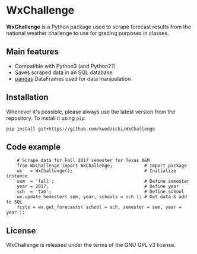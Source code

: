 # WxChallenge

**WxChallenge** is a Python package used to scrape forecast results from
the national weather challenge to use for grading purposes in classes.

## Main features

* Compatible with Python3 (and Python2?)
* Saves scraped data in an SQL database
* [pandas][pandas] DataFrames used for data manipulation

## Installation

Whenever it's possible, please always use the latest version from the repository.
To install it using `pip`:

    pip install git+https://github.com/kwodzicki/WxChallenge

## Code example
    
		# Scrape data for Fall 2017 semester for Texas A&M
		from WxChallenge import WxChallenge;            # Import package
		wx   = WxChallenge();                           # Initialize instance
		sem  = 'fall';                                  # Define semester
		year = 2017;                                    # Define year
		sch  = 'tam';                                   # Define school
		wx.update_Semester( sem, year, schools = sch ); # Get data & add to SQL
		fcsts = wx.get_forecasts( school = sch, semester = sem, year = year ):

## License

WxChallenge is released under the terms of the GNU GPL v3 license.

[pandas]: [https://pandas.pydata.org/]